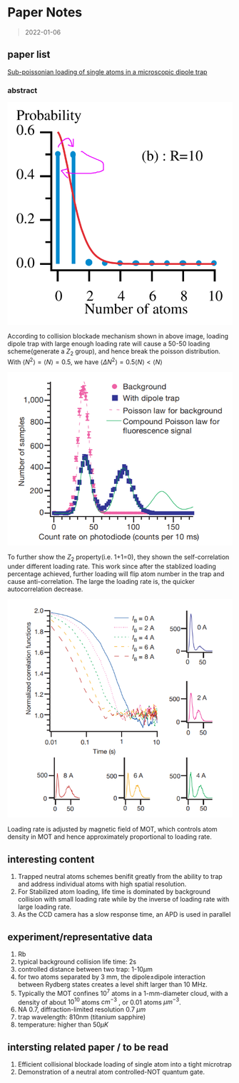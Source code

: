 # Paper Notes

> 2022-01-06

## paper list

[Sub-poissonian loading of single atoms in a microscopic dipole trap](../Important_papers/sub-possionian_loading.Schlosser.2001.nature/35082512.pdf)

### abstract

![collision-blockade](note_pics/22-01-06-collision-blockade.png)

According to collision blockade mechanism shown in above image, loading dipole trap with large enough loading rate will cause a 50-50 loading scheme(generate a $Z_2$ group), and hence break the poisson distribution. With $\langle N^2 \rangle = \langle N\rangle = 0.5$, we have $\langle \Delta N^2 \rangle = 0.5\langle N\rangle < \langle N\rangle$

![sub-possion demo](note_pics/22-01-06-sub-possion-demo.png)

To further show the $Z_2$ property(i.e. 1+1=0), they shown the self-correlation under different loading rate. This work since after the stablized loading percentage achieved, further loading will flip atom number in the trap and cause anti-correlation. The large the loading rate is, the quicker autocorrelation decrease.

![correlation decrease](note_pics/22-01-06-correlation-decrease.png)

Loading rate is adjusted by magnetic field of MOT, which controls atom density in MOT and hence approximately proportional to loading rate.

## interesting content

1. Trapped neutral atoms schemes benifit greatly from the ability to trap and address individual atoms with high spatial resolution.
2. For Stabilized atom loading, life time is dominated by background collision with small loading rate while by the inverse of loading rate with large loading rate.
3. As the CCD camera has a slow response time, an APD is used in parallel

## experiment/representative data

1. Rb
2. typical background collision life time: 2s
3. controlled distance between two trap: 1-10$\mu$m
4. for two atoms separated by 3 mm, the dipole±dipole interaction between Rydberg states creates a level shift larger than 10 MHz.
5. Typically the MOT confines $10^7$ atoms in a 1-mm-diameter cloud, with a density of about $10^10$ atoms $cm^{-3}$ , or 0.01 atoms $\mu m^{-3}$.
6. NA 0.7,  diffraction-limited resolution  0.7 $\mu m$
7. trap wavelength: 810nm (titanium sapphire)
8. temperature: higher than 50$\mu K$

## intersting related paper / to be read

1. Efficient collisional blockade loading of single atom into a tight microtrap
2. Demonstration of a neutral atom controlled-NOT quantum gate.